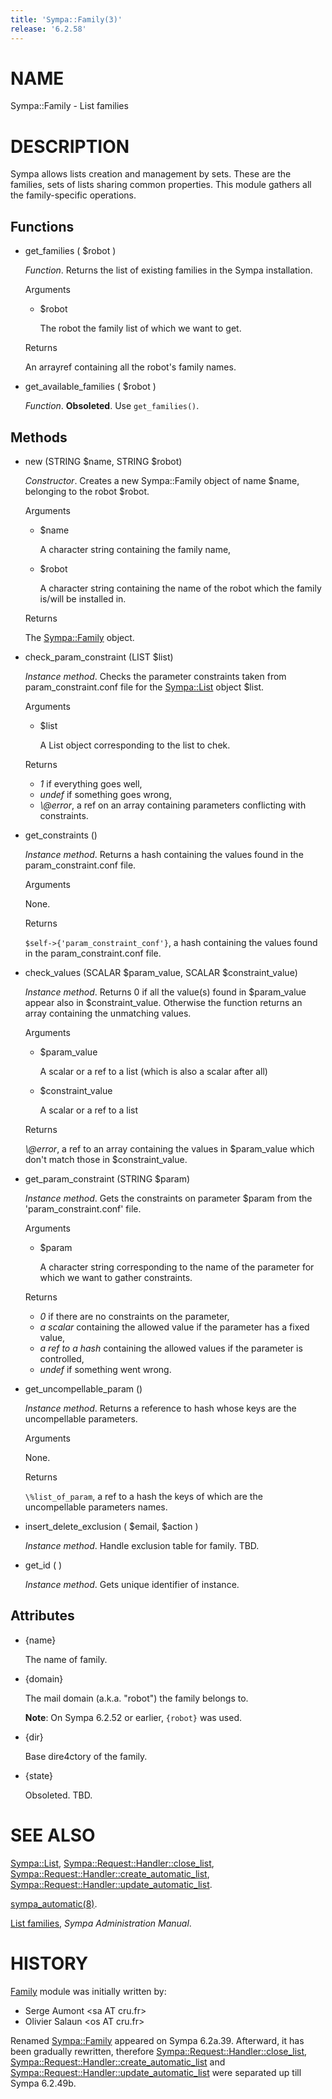 ```yaml
---
title: 'Sympa::Family(3)'
release: '6.2.58'
---
```


# NAME

Sympa::Family - List families

# DESCRIPTION

Sympa allows lists creation and management by sets. These are the families,
sets of lists sharing common properties.
This module gathers all the family-specific operations.

## Functions

- get\_families ( $robot )

    _Function_.
    Returns the list of existing families in the Sympa installation.

    Arguments

    - $robot

        The robot the family list of which we want to get.

    Returns

    An arrayref containing all the robot's family names.

- get\_available\_families ( $robot )

    _Function_.
    **Obsoleted**.
    Use `get_families()`.

## Methods

- new (STRING $name, STRING $robot)

    _Constructor_.
    Creates a new Sympa::Family object of name $name, belonging to the robot $robot.

    Arguments

    - $name

        A character string containing the family name,

    - $robot

        A character string containing the name of the robot which the family is/will
        be installed in.

    Returns

    The [Sympa::Family](./Sympa-Family.3.md) object.

- check\_param\_constraint (LIST $list)

    _Instance method_.
    Checks the parameter constraints taken from param\_constraint.conf file for
    the [Sympa::List](./Sympa-List.3.md) object $list.

    Arguments

    - $list

        A List object corresponding to the list to chek.

    Returns

    - _1_ if everything goes well,
    - _undef_ if something goes wrong,
    - _\\@error_, a ref on an array containing parameters conflicting with constraints.

- get\_constraints ()

    _Instance method_.
    Returns a hash containing the values found in the param\_constraint.conf file.

    Arguments

    None.

    Returns

    `$self->{'param_constraint_conf'}`,
    a hash containing the values found in the param\_constraint.conf file.

- check\_values (SCALAR $param\_value, SCALAR $constraint\_value)

    _Instance method_.
    Returns 0 if all the value(s) found in $param\_value appear also in
    $constraint\_value.
    Otherwise the function returns an array containing the unmatching values.

    Arguments

    - $param\_value

        A scalar or a ref to a list (which is also a scalar after all)

    - $constraint\_value

        A scalar or a ref to a list

    Returns

    _\\@error_, a ref to an array containing the values in $param\_value
    which don't match those in $constraint\_value.

- get\_param\_constraint (STRING $param)

    _Instance method_.
    Gets the constraints on parameter $param from the 'param\_constraint.conf' file.

    Arguments

    - $param

        A character string corresponding to the name of the parameter
        for which we want to gather constraints.

    Returns

    - _0_ if there are no constraints on the parameter,
    - _a scalar_ containing the allowed value if the parameter has a fixed value,
    - _a ref to a hash_ containing the allowed values if the parameter is controlled,
    - _undef_ if something went wrong.

- get\_uncompellable\_param ()

    _Instance method_.
    Returns a reference to hash whose keys are the uncompellable parameters.

    Arguments

    None.

    Returns

    `\%list_of_param`, a ref to a hash the keys of which are the
    uncompellable parameters names.

- insert\_delete\_exclusion ( $email, $action )

    _Instance method_.
    Handle exclusion table for family.
    TBD.

- get\_id ( )

    _Instance method_.
    Gets unique identifier of instance.

## Attributes

- {name}

    The name of family.

- {domain}

    The mail domain (a.k.a. "robot") the family belongs to.

    **Note**:
    On Sympa 6.2.52 or earlier, `{robot}` was used.

- {dir}

    Base dire4ctory of the family.

- {state}

    Obsoleted.
    TBD.

# SEE ALSO

[Sympa::List](./Sympa-List.3.md),
[Sympa::Request::Handler::close\_list](./Sympa-Request-Handler-close_list.3.md),
[Sympa::Request::Handler::create\_automatic\_list](./Sympa-Request-Handler-create_automatic_list.3.md),
[Sympa::Request::Handler::update\_automatic\_list](./Sympa-Request-Handler-update_automatic_list.3.md).

[sympa\_automatic(8)](./sympa_automatic.8.md).

[List families](https://sympa-community.github.io/manual/customize/basics-families.html), _Sympa Administration Manual_.

# HISTORY

[Family](https://metacpan.org/pod/Family) module was initially written by:

- Serge Aumont &lt;sa AT cru.fr>
- Olivier Salaun &lt;os AT cru.fr>

Renamed [Sympa::Family](./Sympa-Family.3.md) appeared on Sympa 6.2a.39.
Afterward, it has been gradually rewritten,
therefore [Sympa::Request::Handler::close\_list](./Sympa-Request-Handler-close_list.3.md),
[Sympa::Request::Handler::create\_automatic\_list](./Sympa-Request-Handler-create_automatic_list.3.md) and
[Sympa::Request::Handler::update\_automatic\_list](./Sympa-Request-Handler-update_automatic_list.3.md) were separated
up till Sympa 6.2.49b.
